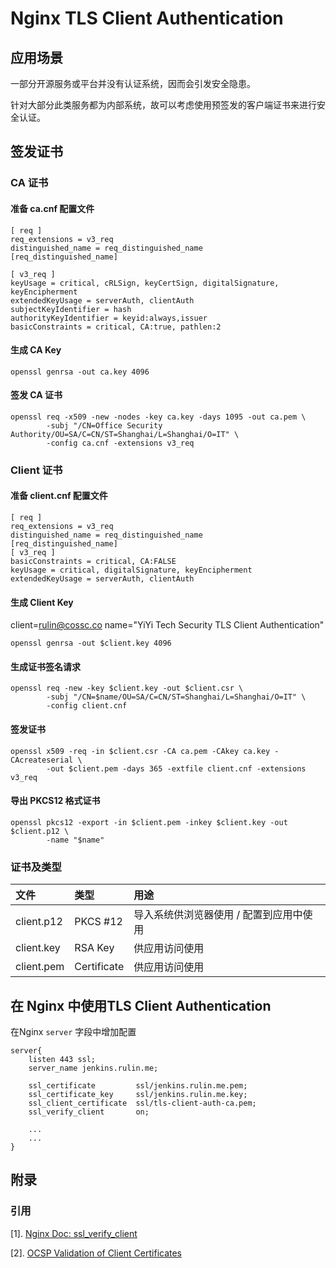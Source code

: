 # Nginx TLS Client Authentication

## 应用场景

一部分开源服务或平台并没有认证系统，因而会引发安全隐患。

针对大部分此类服务都为内部系统，故可以考虑使用预签发的客户端证书来进行安全认证。



## 签发证书

### CA 证书

#### 准备 ca.cnf 配置文件

```
[ req ]
req_extensions = v3_req
distinguished_name = req_distinguished_name
[req_distinguished_name]

[ v3_req ]
keyUsage = critical, cRLSign, keyCertSign, digitalSignature, keyEncipherment
extendedKeyUsage = serverAuth, clientAuth
subjectKeyIdentifier = hash
authorityKeyIdentifier = keyid:always,issuer
basicConstraints = critical, CA:true, pathlen:2
```



#### 生成 CA Key

```shell
openssl genrsa -out ca.key 4096
```



#### 签发 CA 证书

```shell
openssl req -x509 -new -nodes -key ca.key -days 1095 -out ca.pem \
        -subj "/CN=Office Security Authority/OU=SA/C=CN/ST=Shanghai/L=Shanghai/O=IT" \
        -config ca.cnf -extensions v3_req
```



### Client 证书

#### 准备 client.cnf 配置文件

```
[ req ]
req_extensions = v3_req
distinguished_name = req_distinguished_name
[req_distinguished_name]
[ v3_req ]
basicConstraints = critical, CA:FALSE
keyUsage = critical, digitalSignature, keyEncipherment
extendedKeyUsage = serverAuth, clientAuth
```



#### 生成 Client Key

client=rulin@cossc.co
name="YiYi Tech Security TLS Client Authentication"

```shell
openssl genrsa -out $client.key 4096
```

#### 生成证书签名请求

```shell
openssl req -new -key $client.key -out $client.csr \
        -subj "/CN=$name/OU=SA/C=CN/ST=Shanghai/L=Shanghai/O=IT" \
        -config client.cnf
```


#### 签发证书

```shell
openssl x509 -req -in $client.csr -CA ca.pem -CAkey ca.key -CAcreateserial \
        -out $client.pem -days 365 -extfile client.cnf -extensions v3_req
```



#### 导出 PKCS12 格式证书

```shell
openssl pkcs12 -export -in $client.pem -inkey $client.key -out $client.p12 \
        -name "$name"
```



### 证书及类型

| 文件       | 类型        | 用途                                    |
| :--------- | :---------- | :-------------------------------------- |
| client.p12 | PKCS #12    | 导入系统供浏览器使用 / 配置到应用中使用 |
| client.key | RSA Key     | 供应用访问使用                          |
| client.pem | Certificate | 供应用访问使用                          |


## 在 Nginx 中使用TLS Client Authentication

在Nginx `server` 字段中增加配置

```nginx
server{				
    listen 443 ssl;
    server_name jenkins.rulin.me;
  	
    ssl_certificate         ssl/jenkins.rulin.me.pem;
    ssl_certificate_key     ssl/jenkins.rulin.me.key;
    ssl_client_certificate  ssl/tls-client-auth-ca.pem;
    ssl_verify_client       on;
 		
    ...
    ...
}
```



## 附录

### 引用

[1]. [Nginx Doc: ssl_verify_client](https://nginx.org/en/docs/http/ngx_http_ssl_module.html#ssl_verify_client)

[2]. [OCSP Validation of Client Certificates](https://docs.nginx.com/nginx/admin-guide/security-controls/terminating-ssl-http/#ocsp-validation-of-client-certificates)

